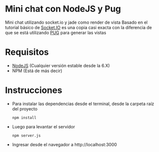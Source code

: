 # Mini chat con NodeJS y Pug
Mini chat utilizando socket.io y jade como render de vista
Basado en el tutorial básico de [Socket.IO](https://socket.io/get-started/chat/) es una copia casi exacta con la diferencia
de que se está utilizando [PUG](https://github.com/pugjs/pug) para generar las vistas

# Requisitos
- [NodeJS](https://nodejs.org/en/download/) (Cualquier versión estable desde la 6.X)
- NPM (Está de más decir)

# Instrucciones
- Para instalar las dependencias desde el terminal, desde la carpeta raíz del proyecto


  `npm install`

- Luego para levantar el servidor


  `npm server.js`
  
- Ingresar desde el navegador a http://localhost:3000

